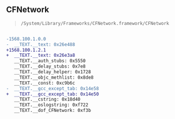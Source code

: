 ## CFNetwork

> `/System/Library/Frameworks/CFNetwork.framework/CFNetwork`

```diff

-1568.100.1.0.0
-  __TEXT.__text: 0x26e488
+1568.100.1.2.1
+  __TEXT.__text: 0x26e3a8
   __TEXT.__auth_stubs: 0x5550
   __TEXT.__delay_stubs: 0x7e8
   __TEXT.__delay_helper: 0x1728
   __TEXT.__objc_methlist: 0x8de8
   __TEXT.__const: 0xc9b6c
-  __TEXT.__gcc_except_tab: 0x14e58
+  __TEXT.__gcc_except_tab: 0x14e50
   __TEXT.__cstring: 0x18d40
   __TEXT.__oslogstring: 0xf722
   __TEXT.__dof_CFNetwork: 0xf3b

```
